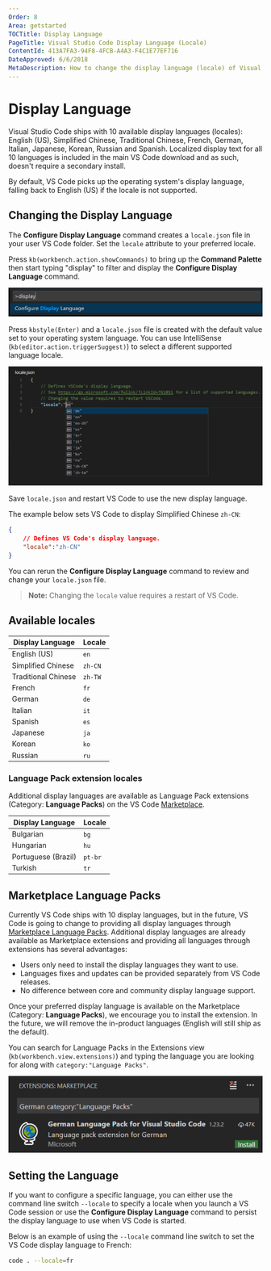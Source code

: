 ```yaml
---
Order: 8
Area: getstarted
TOCTitle: Display Language
PageTitle: Visual Studio Code Display Language (Locale)
ContentId: 413A7FA3-94F8-4FCB-A4A3-F4C1E77EF716
DateApproved: 6/6/2018
MetaDescription: How to change the display language (locale) of Visual Studio Code.
---
```

# Display Language

Visual Studio Code ships with 10 available display languages (locales): English (US), Simplified Chinese, Traditional Chinese, French, German, Italian, Japanese, Korean, Russian and Spanish.  Localized display text for all 10 languages is included in the main VS Code download and as such, doesn't require a secondary install.

By default, VS Code picks up the operating system's display language, falling back to English (US) if the locale is not supported.

## Changing the Display Language

The **Configure Display Language** command creates a `locale.json` file in your user VS Code folder. Set the `locale` attribute to your preferred locale.

Press `kb(workbench.action.showCommands)` to bring up the **Command Palette** then start typing "display" to filter and display the **Configure Display Language** command.

![configure display language command ](images/locales/configure-language-command.png)

Press `kbstyle(Enter)` and a `locale.json` file is created with the default value set to your operating system language. You can use IntelliSense (`kb(editor.action.triggerSuggest)`) to select a different supported language locale.

![locale IntelliSense](images/locales/locale-intellisense.png)

Save `locale.json` and restart VS Code to use the new display language.

The example below sets VS Code to display Simplified Chinese `zh-CN`:

```json
{
    // Defines VS Code's display language.
    "locale":"zh-CN"
}
```

You can rerun the **Configure Display Language** command to review and change your `locale.json` file.

>**Note:** Changing the `locale` value requires a restart of VS Code.


## Available locales

Display Language | Locale
-----------------|-------
English (US) | `en`
Simplified Chinese | `zh-CN`
Traditional Chinese | `zh-TW`
French | `fr`
German | `de`
Italian | `it`
Spanish | `es`
Japanese | `ja`
Korean | `ko`
Russian | `ru`

### Language Pack extension locales

Additional display languages are available as Language Pack extensions (Category: **Language Packs**) on the VS Code [Marketplace](https://marketplace.visualstudio.com/vscode).

Display Language | Locale
-----------------|-------
Bulgarian | `bg`
Hungarian | `hu`
Portuguese (Brazil) | `pt-br`
Turkish | `tr`

## Marketplace Language Packs

Currently VS Code ships with 10 display languages, but in the future, VS Code is going to change to providing all display languages through [Marketplace Language Packs](https://marketplace.visualstudio.com/search?target=VSCode&category=Language%20Packs&sortBy=Downloads). Additional display languages are already available as Marketplace extensions and providing all languages through extensions has several advantages:

* Users only need to install the display languages they want to use.
* Languages fixes and updates can be provided separately from VS Code releases.
* No difference between core and community display language support.

Once your preferred display language is available on the Marketplace (Category: **Language Packs**), we encourage you to install the extension. In the future, we will remove the in-product languages (English will still ship as the default).

You can search for Language Packs in the Extensions view (`kb(workbench.view.extensions)`) and typing the language you are looking for along with `category:"Language Packs"`.

![German Language Pack](images/locales/german-language-pack.png)

## Setting the Language

If you want to configure a specific language, you can either use the command line switch `--locale` to specify a locale when you launch a VS Code session or use the **Configure Display Language** command to persist the display language to use when VS Code is started.

Below is an example of using the `--locale` command line switch to set the VS Code display language to French:

```bash
code . --locale=fr
```